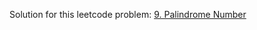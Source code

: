 Solution for this leetcode problem: [9. Palindrome Number](https://leetcode.com/problems/palindrome-number/)
